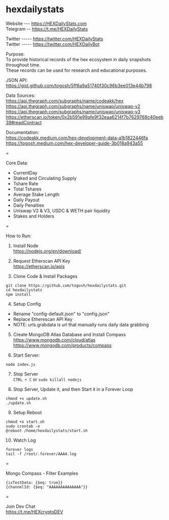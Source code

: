 # hexdailystats

Website --- https://HEXDailyStats.com   
Telegram -- https://t.me/HEXDailyStats  

Twitter ----- https://twitter.com/HEXDailyStats  
Twitter ----- https://twitter.com/HEXDailyBot  

Purpose:   
To provide historical records of the hex ecosystem in daily snapshots throughout time.   
These records can be used for research and educational purposes.  

JSON API:  
https://gist.github.com/togosh/5ff8a9a51740f30c96b3ee013e44b798  

Data Sources:  
https://api.thegraph.com/subgraphs/name/codeakk/hex  
https://api.thegraph.com/subgraphs/name/uniswap/uniswap-v2  
https://api.thegraph.com/subgraphs/name/uniswap/uniswap-v3  
https://etherscan.io/token/0x2b591e99afe9f32eaa6214f7b7629768c40eeb39#readContract    

Documentation:  
https://codeakk.medium.com/hex-development-data-a1b1822446fa  
https://togosh.medium.com/hex-developer-guide-3b018a943a55  

=

Core Data:
- CurrentDay
- Staked and Circulating Supply
- Tshare Rate
- Total Tshares
- Average Stake Length
- Daily Payout
- Daily Penalties
- Uniswap V2 & V3, USDC & WETH pair liquidity
- Stakes and Holders

=  

How to Run:

1. Install Node  
https://nodejs.org/en/download/  

2. Request Etherscan API Key    
https://etherscan.io/apis 

3. Clone Code & Install Packages     
```
git clone https://github.com/togosh/hexdailystats.git
cd hexdailystats
npm install
```

4. Setup Config   
- Rename "config-default.json" to "config.json"
- Replace Etherescan API Key
- NOTE: urls.grabdata is url that manually runs daily data grabbing   

5. Create MongoDB Atlas Database and Install Compass 
https://www.mongodb.com/cloud/atlas   
https://www.mongodb.com/products/compass   

6. Start Server:  
```
node index.js
```

7. Stop Server   
`CTRL + C` or `sudo killall nodejs`   

8. Stop Server, Update it, and then Start it in a Forever Loop   
```
chmod +x update.sh
./update.sh
```

9. Setup Reboot  
```
chmod +x start.sh
sudo crontab -e
@reboot /home/hexdailystats/start.sh
```

10. Watch Log   
```
forever logs
tail -f /root/.forever/AAAA.log
```

=  

Mongo Compass - Filter Examples  
```
{isTestData: {$eq: true}}
{channelId: {$eq: "AAAAAAAAAAAAAA"}}
```

=

Join Dev Chat  
https://t.me/HEXcryptoDEV  


